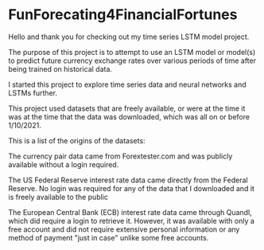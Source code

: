 # FunForecating4FinancialFortunes


Hello and thank you for checking out my time series LSTM model project.

The purpose of this project is to attempt to use an LSTM model or model(s) to
predict future currency exchange rates over various periods of time after being trained on historical data.

I started this project to explore time series data and neural networks and LSTMs
further.

This project used datasets that are freely available, or were at the time it was
at the time that the data was downloaded, which was all on or before 1/10/2021.

This is a list of the origins of the datasets:

The currency pair data came from Forextester.com and was publicly available
without a login required.

The US Federal Reserve interest rate data came directly from the Federal
Reserve. No login was required for any of the data that I downloaded and it is
freely available to the public

The European Central Bank (ECB) interest rate data came through Quandl, which
did require a login to retrieve it. However, it was available with only a free
account and did not require extensive personal information or any method of
payment "just in case" unlike some free accounts.
 
